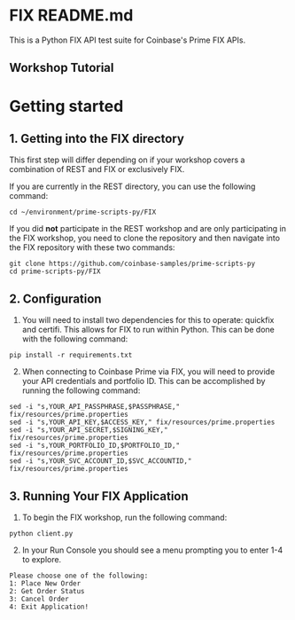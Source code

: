 # FIX README.md

This is a Python FIX API test suite for Coinbase's Prime FIX APIs. 
## Workshop Tutorial

# Getting started

## 1. Getting into the FIX directory

This first step will differ depending on if your workshop covers a combination of REST and FIX or exclusively FIX.

If you are currently in the REST directory, you can use the following command: 
```
cd ~/environment/prime-scripts-py/FIX
```
If you did **not** participate in the REST workshop and are only participating in the FIX workshop, you need to clone the repository and then navigate into the FIX repository with these two commands:
```
git clone https://github.com/coinbase-samples/prime-scripts-py
cd prime-scripts-py/FIX
```

## 2. Configuration

1. You will need to install two dependencies for this to operate: quickfix and certifi. This allows for FIX to run within Python. This can be done with the following command:

```
pip install -r requirements.txt
```

2. When connecting to Coinbase Prime via FIX, you will need to provide your API credentials and portfolio ID. This can be accomplished by running the following command:

```
sed -i "s,YOUR_API_PASSPHRASE,$PASSPHRASE," fix/resources/prime.properties
sed -i "s,YOUR_API_KEY,$ACCESS_KEY," fix/resources/prime.properties
sed -i "s,YOUR_API_SECRET,$SIGNING_KEY," fix/resources/prime.properties
sed -i "s,YOUR_PORTFOLIO_ID,$PORTFOLIO_ID," fix/resources/prime.properties
sed -i "s,YOUR_SVC_ACCOUNT_ID,$SVC_ACCOUNTID," fix/resources/prime.properties
```

## 3. Running Your FIX Application

1. To begin the FIX workshop, run the following command: 
```
python client.py
```

2. In your Run Console you should see a menu prompting you to enter 1-4 to explore.

```
Please choose one of the following: 
1: Place New Order
2: Get Order Status
3: Cancel Order
4: Exit Application!
```

